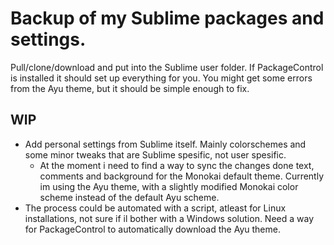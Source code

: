 # Backup of my Sublime packages and settings.
Pull/clone/download and put into the Sublime user folder. If PackageControl is installed it should set up everything for you. You might get some errors from the Ayu theme, but it should be simple enough to fix.


## WIP
+ Add personal settings from Sublime itself. Mainly colorschemes and some minor tweaks that are Sublime spesific, not user spesific.
  - At the moment i need to find a way to sync the changes done text, comments and background for the Monokai default theme. Currently im using the Ayu theme, with a slightly modified Monokai color scheme instead of the default Ayu scheme.
+ The process could be automated with a script, atleast for Linux installations, not sure if il bother with a Windows solution. Need a way for PackageControl to automatically download the Ayu theme.
